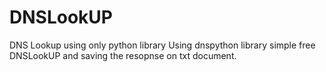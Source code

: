 # DNSLookUP
DNS Lookup using only python library 
Using dnspython library simple free DNSLookUP and saving the resopnse on txt document.
